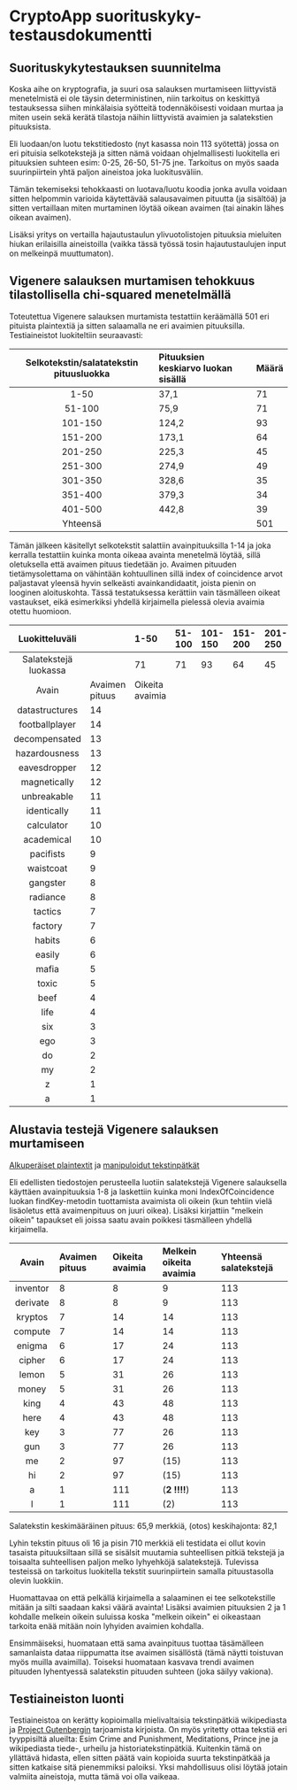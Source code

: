 # CryptoApp suorituskyky-testausdokumentti

## Suorituskykytestauksen suunnitelma

Koska aihe on kryptografia, ja suuri osa salauksen murtamiseen liittyvistä menetelmistä ei ole täysin deterministinen, niin tarkoitus on keskittyä testauksessa siihen minkälaisia syötteitä todennäköisesti voidaan murtaa ja miten usein sekä kerätä tilastoja näihin liittyvistä avaimien ja salatekstien pituuksista.

Eli luodaan/on luotu tekstitiedosto (nyt kasassa noin 113 syötettä) jossa on eri pituisia selkotekstejä ja sitten nämä voidaan ohjelmallisesti luokitella eri pituuksien suhteen esim: 0-25, 26-50, 51-75 jne. Tarkoitus on myös saada suurinpiirtein yhtä paljon aineistoa joka luokitusväliin. 

Tämän tekemiseksi tehokkaasti on luotava/luotu koodia jonka avulla voidaan sitten helpommin varioida käytettävää salausavaimen pituutta (ja sisältöä) ja sitten vertaillaan miten murtaminen löytää oikean avaimen (tai ainakin lähes oikean avaimen).

Lisäksi yritys on vertailla hajautustaulun ylivuotolistojen pituuksia mieluiten hiukan erilaisilla aineistoilla (vaikka tässä työssä tosin hajautustaulujen input on melkeinpä muuttumaton).

## Vigenere salauksen murtamisen tehokkuus tilastollisella chi-squared menetelmällä

Toteutettua Vigenere salauksen murtamista testattiin keräämällä 501 eri pituista plaintextiä ja sitten salaamalla ne eri avaimien pituuksilla. Testiaineistot luokiteltiin seuraavasti:

| Selkotekstin/salatatekstin pituusluokka | Pituuksien keskiarvo luokan sisällä | Määrä |
| :----:|:-----|:----------|
| 1-50 | 37,1 | 71 |
| 51-100 | 75,9 | 71 |
| 101-150 | 124,2 | 93 |
| 151-200 | 173,1 | 64 |
| 201-250 | 225,3 | 45 |
| 251-300 | 274,9 | 49 |
| 301-350 | 328,6 | 35 |
| 351-400 | 379,3 | 34 |
| 401-500 | 442,8 | 39 |
| Yhteensä | | 501 |

Tämän jälkeen käsitellyt selkotekstit salattiin avainpituuksilla 1-14 ja joka kerralla testattiin kuinka monta oikeaa avainta menetelmä löytää, sillä oletuksella että avaimen pituus tiedetään jo. Avaimen pituuden tietämysolettama on vähintään kohtuullinen  sillä index of coincidence arvot paljastavat yleensä hyvin selkeästi avainkandidaatit, joista pienin on looginen aloituskohta.
Tässä testatuksessa kerättiin vain täsmälleen oikeat vastaukset, eikä esimerkiksi yhdellä kirjaimella pielessä olevia avaimia otettu huomioon.

| Luokitteluväli | | 1-50 | 51-100 | 101-150 | 151-200 | 201-250 | 251-300 | 301-350 | 351-400 | 401-500 |
| :----:|:-----|:----------|:----------|:-------|:--------|:--------|:--------|:--------|:--------|:--------|
| Salatekstejä luokassa | | 71 | 71 | 93 | 64 | 45 | 49 | 35 | 34 | 39 |
| Avain | Avaimen pituus | Oikeita avaimia |
| datastructures | 14  |  |  |  |  |  |  |  |  |  |
| footballplayer | 14  |  |  |  |  |  |  |  |  |  |
| decompensated | 13  |  |  |  |  |  |  |  |  |  |
| hazardousness | 13  |  |  |  |  |  |  |  |  |  |
| eavesdropper | 12  |  |  |  |  |  |  |  |  |  |
| magnetically | 12  |  |  |  |  |  |  |  |  |  |
| unbreakable | 11  |  |  |  |  |  |  |  |  |  |
| identically | 11  |  |  |  |  |  |  |  |  |  |
| calculator | 10  |  |  |  |  |  |  |  |  |  |
| academical | 10  |  |  |  |  |  |  |  |  |  |
| pacifists | 9  |  |  |  |  |  |  |  |  |  |
| waistcoat | 9  |  |  |  |  |  |  |  |  |  |
| gangster | 8  |  |  |  |  |  |  |  |  |  |
| radiance | 8  |  |  |  |  |  |  |  |  |  |
| tactics | 7  |  |  |  |  |  |  |  |  |  |
| factory | 7  |  |  |  |  |  |  |  |  |  |
| habits | 6  |  |  |  |  |  |  |  |  |  |
| easily | 6  |  |  |  |  |  |  |  |  |  |
| mafia | 5  |  |  |  |  |  |  |  |  |  |
| toxic | 5  |  |  |  |  |  |  |  |  |  |
| beef | 4  |  |  |  |  |  |  |  |  |  |
| life | 4  |  |  |  |  |  |  |  |  |  |
| six | 3  |  |  |  |  |  |  |  |  |  |
| ego | 3  |  |  |  |  |  |  |  |  |  |
| do | 2  |  |  |  |  |  |  |  |  |  |
| my | 2  |  |  |  |  |  |  |  |  |  |
| z | 1  |  |  |  |  |  |  |  |  |  |
| a | 1  |  |  |  |  |  |  |  |  |  |

## Alustavia testejä Vigenere salauksen murtamiseen

[Alkuperäiset plaintextit](https://github.com/Jsos17/Classic-crypto/blob/master/documentation/unmanipulated_sample_plaintexts.txt) ja [manipuloidut tekstinpätkät](https://github.com/Jsos17/Classic-crypto/blob/master/documentation/sample_plaintexts.txt)

Eli edellisten tiedostojen perusteella luotiin salatekstejä Vigenere salauksella käyttäen avainpituuksia 1-8 ja laskettiin kuinka moni IndexOfCoincidence luokan findKey-metodin tuottamista avaimista oli oikein (kun tehtiin vielä lisäoletus että avaimenpituus on juuri oikea). Lisäksi kirjattiin "melkein oikein" tapaukset eli joissa saatu avain poikkesi täsmälleen yhdellä kirjaimella.


| Avain | Avaimen pituus | Oikeita avaimia | Melkein oikeita avaimia | Yhteensä salatekstejä |
| :----:|:-----|:----------|:----------|:----------|
| inventor | 8 | 8 | 9 | 113 |
| derivate | 8 | 8 | 9 | 113 |
| kryptos | 7 | 14 | 14 | 113 |
| compute | 7 | 14 | 14 | 113 |
| enigma | 6 | 17 | 24 | 113 |
| cipher | 6 | 17 | 24 | 113 |
| lemon | 5 | 31 | 26 | 113 |
| money | 5 | 31 | 26 | 113 |
| king | 4 | 43 | 48 | 113 |
| here | 4 | 43 | 48 | 113 |
| key | 3 | 77 | 26 | 113 |
| gun | 3 | 77 | 26 | 113 |
| me | 2 | 97 | (15) | 113 |
| hi | 2 | 97 | (15) | 113 |
| a | 1 | 111 | (**2 !!!!**) | 113 |
| l | 1 | 111 | (2) | 113 |

Salatekstin keskimääräinen pituus: 65,9 merkkiä, (otos) keskihajonta: 82,1

Lyhin tekstin pituus oli 16 ja pisin 710 merkkiä eli testidata ei ollut kovin tasaista pituuksiltaan sillä se sisälsit muutamia suhteellisen pitkiä tekstejä ja toisaalta suhteellisen paljon melko lyhyehköjä salatekstejä. Tulevissa testeissä on tarkoitus luokitella tekstit suurinpiirtein samalla pituustasolla olevin luokkiin.

Huomattavaa on että pelkällä kirjaimella a salaaminen ei tee selkotekstille mitään ja silti saadaan kaksi väärä avainta! Lisäksi avaimien pituuksien 2 ja 1 kohdalle melkein oikein suluissa koska "melkein oikein" ei oikeastaan tarkoita enää mitään noin lyhyiden avaimien kohdalla.

Ensimmäiseksi, huomataan että sama avainpituus tuottaa täsämälleen samanlaista dataa riippumatta itse avaimen sisällöstä (tämä näytti toistuvan myös muilla avaimilla). Toiseksi huomataan kasvava trendi avaimen pituuden lyhentyessä salatekstin pituuden suhteen (joka säilyy vakiona).


## Testiaineiston luonti

Testiaineistoa on kerätty kopioimalla mielivaltaisia tekstinpätkiä wikipediasta ja  [Project Gutenbergin](http://www.gutenberg.org/wiki/Harvard_Classics_(Bookshelf)) tarjoamista kirjoista. On myös yritetty ottaa tekstiä eri tyyppisiltä alueilta: Esim Crime and Punishment, Meditations, Prince jne ja wikipediasta tiede-, urheilu ja historiatekstinpätkiä. Kuitenkin tämä on yllättävä hidasta, ellen sitten päätä vain kopioida suurta tekstinpätkää ja sitten katkaise sitä pienemmiksi paloiksi. Yksi mahdollisuus olisi löytää jotain valmiita aineistoja, mutta tämä voi olla vaikeaa.  
